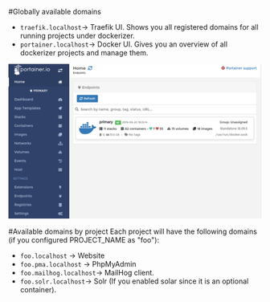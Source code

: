 #Globally available domains
- `traefik.localhost`-> Traefik UI. Shows you all registered domains for all running projects under dockerizer.
- `portainer.localhost`-> Docker UI. Gives you an overview of all dockerizer projects and manage them.

[![](img/portainer.png)](img/portainer.png)

#Available domains by project
Each project will have the following domains (if you configured PROJECT_NAME as "foo"):  
- `foo.localhost` -> Website  
- `foo.pma.localhost` -> PhpMyAdmin  
- `foo.mailhog.localhost`-> MailHog client.  
- `foo.solr.localhost`-> Solr (If you enabled solar since it is an optional container).
